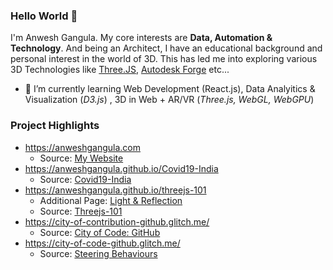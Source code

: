 ### Hello World 👋

I'm Anwesh Gangula. My core interests are **Data, Automation & Technology**. And being an Architect, I have an educational background and personal interest in the world of 3D. This has led me into exploring various 3D Technologies like [Three.JS](https://threejs.org/), [Autodesk Forge](https://forge.autodesk.com/) etc... 

- 🌱 I’m currently learning Web Development (React.js), Data Analyitics & Visualization (_D3.js_) , 3D in Web + AR/VR (_Three.js, WebGL, WebGPU_)

### Project Highlights

- https://anweshgangula.com
  - Source: [My Website](https://github.com/AnweshGangula/My-Website)
- https://anweshgangula.github.io/Covid19-India 
  - Source: [Covid19-India](https://github.com/AnweshGangula/Covid19-India) 
- https://anweshgangula.github.io/threejs-101
  - Additional Page: [Light & Reflection](https://anweshgangula.github.io/threejs-101/Light%20&%20Reflection/)
  - Source: [Threejs-101](https://github.com/AnweshGangula/threejs-101)
- https://city-of-contribution-github.glitch.me/
  - Source: [City of Code: GitHub](https://github.com/AnweshGangula/City-of-Code-GitHub)
- https://city-of-code-github.glitch.me/
  - Source: [Steering Behaviours](https://github.com/AnweshGangula/Steering-Behaviour)

<!--
**AnweshGangula/AnweshGangula** is a ✨ _special_ ✨ repository because its `README.md` (this file) appears on your GitHub profile.

Here are some ideas to get you started:

- 🔭 I’m currently working on ...
- 🌱 I’m currently learning ...
- 👯 I’m looking to collaborate on ...
- 🤔 I’m looking for help with ...
- 💬 Ask me about ...
- 📫 How to reach me: ...
- 😄 Pronouns: ...
- ⚡ Fun fact: ...
-->
  
